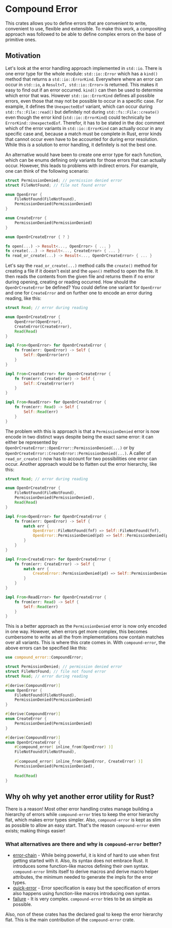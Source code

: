 # Compound Error

This crates allows you to define errors that are convenient to write, convenient to use, flexible and extensible. To make this work, a compositing approach was followed to be able to define complex errors on the base of primitive ones.

## Motivation

Let's look at the error handling approach implemented in `std::io`. There is one error type for the whole module: `std::io::Error` which has a `kind()` method that returns a `std::io::ErrorKind`. Everywhere where an error can occur in `std::io`, a `Result<T, std::io::Error>` is returned. This makes it easy to find out if an error occurred. `kind()` can then be used to determine which error that was. However `std::io::ErrorKind` defines all possible errors, even those that may not be possible to occur in a specific case. For example, it defines the `UnexpectedEof` variant, which can occur during `std::fs::File::read()` but definitely not during `std::fs::File::create()` even though the error kind (`std::io::ErrorKind`) could technically be `ErrorKind::UnexpectedEof`. Therefor, it has to be stated in the doc comment which of the error variants in `std::io::ErrorKind` can actually occur in any specific case and, because a match must be complete in Rust, error kinds that cannot occur even have to be accounted for during error resolution. While this *is* a solution to error handling, it definitely is not the best one.

An alternative would have been to create one error type for each function, which can be enums defining only variants for those errors that can actually occur. However, this leads to problems with indirect errors. For example, one can think of the following scenario:

```rust
struct PermissionDenied; // permission denied error
struct FileNotFound; // file not found error

enum OpenError {
	FileNotFound(FileNotFound),
	PermissionDenied(PermissionDenied)
}

enum CreateError {
	PermissionDenied(PermissionDenied)
}

enum OpenOrCreateError { ? }

fn open(...) -> Result<..., OpenError> { ... }
fn create(...) -> Result<..., CreateError> { ... }
fn read_or_create(...) -> Result<..., OpenOrCreateError> { ... }
```

Let's say the `read_or_create(...)` method calls the `create()` method for creating a file if it doesn't exist and the `open()` method to open the file. It then reads the contents from the given file and returns them if no error during opening, creating or reading occurred. How should the `OpenOrCreateError` be defined? You could define one variant for `OpenError` and one for `CreateError` and on further one to encode an error during reading, like this:

```rust
struct Read; // error during reading

enum OpenOrCreateError {
	OpenError(OpenError),
	CreateError(CreateError),
	Read(Read)
}

impl From<OpenError> for OpenOrCreateError {
	fn from(err: OpenError) -> Self {
		Self::OpenError(err)
	}
}

impl From<CreateError> for OpenOrCreateError {
	fn from(err: CreateError) -> Self {
		Self::CreateError(err)
	}
}

impl From<ReadError> for OpenOrCreateError {
	fn from(err: Read) -> Self {
		Self::Read(err)
	}
}
```

The problem with this is approach is that a `PermissionDenied` error is now encode in two distinct ways despite being the exact same error: it can either be represented by `OpenOrCreateError::OpenError::PermissionDenied(...)` or by `OpenOrCreateError::CreateError::PermissionDenied(...)`. A caller of `read_or_create()` now has to account for two possibilities one error can occur. Another approach would be to flatten out the error hierarchy, like this:

```rust
struct Read; // error during reading

enum OpenOrCreateError {
	FileNotFound(FileNotFound),
	PermissionDenied(PermissionDenied),
	Read(Read)
}

impl From<OpenError> for OpenOrCreateError {
	fn from(err: OpenError) -> Self {
		match err {
			OpenError::FileNotFound(fnf) => Self::FileNotFound(fnf),
			OpenError::PermissionDenied(pd) => Self::PermissionDenied(pd)
		}
	}
}

impl From<CreateError> for OpenOrCreateError {
	fn from(err: CreateError) -> Self {
		match err {
			CreateError::PermissionDenied(pd) => Self::PermissionDenied(pd)
		}
	}
}

impl From<ReadError> for OpenOrCreateError {
	fn from(err: Read) -> Self {
		Self::Read(err)
	}
}
```

This is a better approach as the `PermissionDenied` error is now only encoded in one way. However, when errors get more complex, this becomes cumbersome to write as all the from implementations now contain matches over all variants. This is where this crate comes in. With `compound-error`, the above errors can be specified like this:

```rust
use compound_error::CompoundError;

struct PermissionDenied; // permission denied error
struct FileNotFound; // file not found error
struct Read; // error during reading

#[derive(CompoundError)]
enum OpenError {
	FileNotFound(FileNotFound),
	PermissionDenied(PermissionDenied)
}

#[derive(CompoundError)]
enum CreateError {
	PermissionDenied(PermissionDenied)
}

#[derive(CompoundError)]
enum OpenOrCreateError {
	#[compound_error( inline_from(OpenError) )]
	FileNotFound(FileNotFound),
	
	#[compound_error( inline_from(OpenError, CreateError) )]
	PermissionDenied(PermissionDenied),
	
	Read(Read)
}
```

## Why oh why yet another error utility for Rust?

There is a reason! Most other error handling crates manage building a hierarchy of errors while `compound-error` tries to keep the error hierarchy flat, which makes error types simpler. Also, `compound-error` is kept as slim as possible to allow an easy start. That's the reason `compound-error` even exists; making things easier!

### What alternatives are there and why is `compound-error` better?

- [error-chain] - While being powerful, it is kind of hard to use when first getting started with it. Also, its syntax does not embrace Rust. It introduces some function-like macros defining their own syntax. `compound-error` limits itself to derive macros and derive macro helper attributes, the minimum needed to generate the impls for the error types.
- [quick-error] - Error specification is easy but the specification of errors also happens using function-like macros introducing own syntax.
- [failure] - It is very complex. `compound-error` tries to be as simple as possible.

Also, non of these crates has the declared goal to keep the error hierarchy flat. This is the main contribution of the `compound-error` crate.

[error-chain]: https://crates.io/crates/error-chain
[quick-error]: https://crates.io/crates/quick-error
[failure]: https://crates.io/crates/failure


